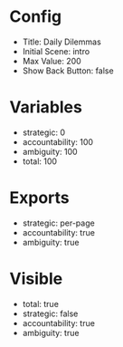 # Config
 - Title: Daily Dilemmas
 - Initial Scene: intro
 - Max Value: 200
 - Show Back Button: false
 
# Variables
 - strategic: 0
 - accountability: 100
 - ambiguity: 100
 - total: 100

# Exports
 - strategic: per-page
 - accountability: true
 - ambiguity: true

# Visible
- total: true
- strategic: false
- accountability: true
- ambiguity: true
